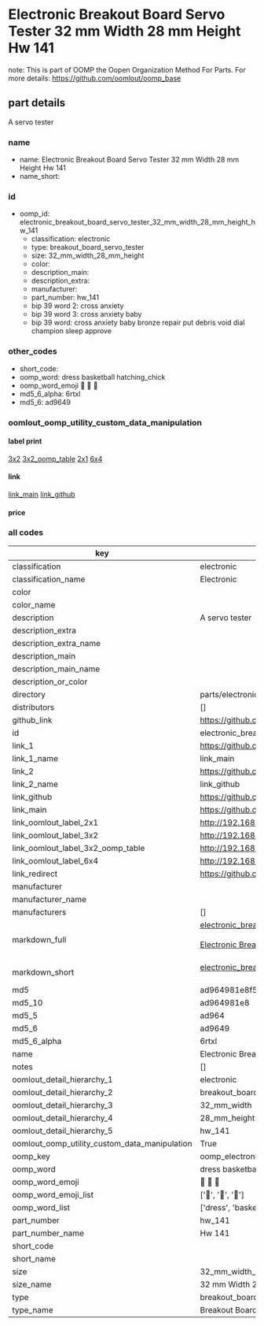# Electronic Breakout Board Servo Tester 32 mm Width 28 mm Height Hw 141  

note: This is part of OOMP the Oopen Organization Method For Parts. For more details: https://github.com/oomlout/oomp_base

##  part details
  



A servo tester



### name
* name: Electronic Breakout Board Servo Tester 32 mm Width 28 mm Height Hw 141
* name_short: 
### id
* oomp_id: electronic_breakout_board_servo_tester_32_mm_width_28_mm_height_hw_141
  * classification: electronic
  * type: breakout_board_servo_tester
  * size: 32_mm_width_28_mm_height
  * color: 
  * description_main: 
  * description_extra: 
  * manufacturer: 
  * part_number: hw_141
  * bip 39 word 2: cross anxiety
  * bip 39 word 3: cross anxiety baby
  * bip 39 word: cross anxiety baby bronze repair put debris void dial champion sleep approve

### other_codes
* short_code: 
* oomp_word: dress basketball hatching_chick
* oomp_word_emoji :dress: :basketball: :hatching_chick:
* md5_6_alpha: 6rtxl
* md5_6: ad9649






### oomlout_oomp_utility_custom_data_manipulation
#### label print
[3x2](http://192.168.1.245:1112/?label=oomp%206rtxl)
[3x2_oomp_table](http://192.168.1.108:1112/?label=oomp%206rtxl)
[2x1](http://192.168.1.242:1112/?label=oomp%206rtxl)
[6x4](http://192.168.1.55:1112/?label=oomp%206rtxl)    

#### link

[link_main](https://github.com/oomlout/oomlout_oomp_version_1_messy/tree/main/parts/electronic_breakout_board_servo_tester_32_mm_width_28_mm_height_hw_141) [link_github](https://github.com/oomlout/oomlout_oomp_version_1_messy/tree/main/parts/electronic_breakout_board_servo_tester_32_mm_width_28_mm_height_hw_141)                             

#### price







### all codes 
| key | value |  
| --- | --- |  
| classification | electronic |  
| classification_name | Electronic |  
| color |  |  
| color_name |  |  
| description | A servo tester |  
| description_extra |  |  
| description_extra_name |  |  
| description_main |  |  
| description_main_name |  |  
| description_or_color |   |  
| directory | parts/electronic_breakout_board_servo_tester_32_mm_width_28_mm_height_hw_141 |  
| distributors | [] |  
| github_link | https://github.com/oomlout/oomlout_oomp_part_src/tree/main/parts/electronic_breakout_board_servo_tester_32_mm_width_28_mm_height_hw_141 |  
| id | electronic_breakout_board_servo_tester_32_mm_width_28_mm_height_hw_141 |  
| link_1 | https://github.com/oomlout/oomlout_oomp_version_1_messy/tree/main/parts/electronic_breakout_board_servo_tester_32_mm_width_28_mm_height_hw_141 |  
| link_1_name | link_main |  
| link_2 | https://github.com/oomlout/oomlout_oomp_version_1_messy/tree/main/parts/electronic_breakout_board_servo_tester_32_mm_width_28_mm_height_hw_141 |  
| link_2_name | link_github |  
| link_github | https://github.com/oomlout/oomlout_oomp_version_1_messy/tree/main/parts/electronic_breakout_board_servo_tester_32_mm_width_28_mm_height_hw_141 |  
| link_main | https://github.com/oomlout/oomlout_oomp_version_1_messy/tree/main/parts/electronic_breakout_board_servo_tester_32_mm_width_28_mm_height_hw_141 |  
| link_oomlout_label_2x1 | http://192.168.1.242:1112/?label=oomp%206rtxl |  
| link_oomlout_label_3x2 | http://192.168.1.245:1112/?label=oomp%206rtxl |  
| link_oomlout_label_3x2_oomp_table | http://192.168.1.108:1112/?label=oomp%206rtxl |  
| link_oomlout_label_6x4 | http://192.168.1.55:1112/?label=oomp%206rtxl |  
| link_redirect | https://github.com/oomlout/oomlout_oomp_version_1_messy/tree/main/parts/electronic_breakout_board_servo_tester_32_mm_width_28_mm_height_hw_141 |  
| manufacturer |  |  
| manufacturer_name |  |  
| manufacturers | [] |  
| markdown_full | [electronic_breakout_board_servo_tester_32_mm_width_28_mm_height_hw_141](none)<br>[](none)<br>[Electronic Breakout Board Servo Tester 32 Mm Width 28 Mm Height Hw 141](none)<br><br> |  
| markdown_short | [electronic_breakout_board_servo_tester_32_mm_width_28_mm_height_hw_141](none)<br><br> |  
| md5 | ad964981e8f5870ebb5b41ca220281a0 |  
| md5_10 | ad964981e8 |  
| md5_5 | ad964 |  
| md5_6 | ad9649 |  
| md5_6_alpha | 6rtxl |  
| name | Electronic Breakout Board Servo Tester 32 mm Width 28 mm Height Hw 141 |  
| notes | [] |  
| oomlout_detail_hierarchy_1 | electronic |  
| oomlout_detail_hierarchy_2 | breakout_board_servo_tester |  
| oomlout_detail_hierarchy_3 | 32_mm_width |  
| oomlout_detail_hierarchy_4 | 28_mm_height |  
| oomlout_detail_hierarchy_5 | hw_141 |  
| oomlout_oomp_utility_custom_data_manipulation | True |  
| oomp_key | oomp_electronic_breakout_board_servo_tester_32_mm_width_28_mm_height_hw_141 |  
| oomp_word | dress basketball hatching_chick |  
| oomp_word_emoji | :dress: :basketball: :hatching_chick: |  
| oomp_word_emoji_list | [':dress:', ':basketball:', ':hatching_chick:'] |  
| oomp_word_list | ['dress', 'basketball', 'hatching_chick'] |  
| part_number | hw_141 |  
| part_number_name | Hw 141 |  
| short_code |  |  
| short_name |  |  
| size | 32_mm_width_28_mm_height |  
| size_name | 32 mm Width 28 mm Height |  
| type | breakout_board_servo_tester |  
| type_name | Breakout Board Servo Tester |  
